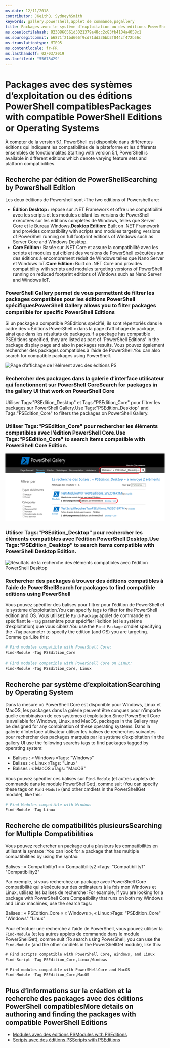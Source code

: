 ```yaml
---
ms.date: 12/11/2018
contributor: JKeithB, SydneyhSmith
keywords: gallery,powershell,applet de commande,psgallery
title: Packages avec le système d’exploitation ou des éditions PowerShell compatibles
ms.openlocfilehash: 8230866561d3021379a48cc2c83fb4104a4058c1
ms.sourcegitcommit: b6871f21bd666f9cd71dd336bb3f844cf472b56c
ms.translationtype: MTE95
ms.contentlocale: fr-FR
ms.lasthandoff: 02/03/2019
ms.locfileid: "55678429"
---
```

# <a name="packages-with-compatible-powershell-editions-or-operating-systems"></a><span data-ttu-id="c86f8-103">Packages avec des systèmes d’exploitation ou des éditions PowerShell compatibles</span><span class="sxs-lookup"><span data-stu-id="c86f8-103">Packages with compatible PowerShell Editions or Operating Systems</span></span>

<span data-ttu-id="c86f8-104">À compter de la version 5.1, PowerShell est disponible dans différentes éditions qui indiquent les compatibilités de la plateforme et les différents ensembles de fonctionnalités.</span><span class="sxs-lookup"><span data-stu-id="c86f8-104">Starting with version 5.1, PowerShell is available in different editions which denote varying feature sets and platform compatibilities.</span></span>

## <a name="searching-by-powershell-edition"></a><span data-ttu-id="c86f8-105">Recherche par édition de PowerShell</span><span class="sxs-lookup"><span data-stu-id="c86f8-105">Searching by PowerShell Edition</span></span> 
<span data-ttu-id="c86f8-106">Les deux éditions de Powershell sont :</span><span class="sxs-lookup"><span data-stu-id="c86f8-106">The two editions of Powershell are:</span></span>
- <span data-ttu-id="c86f8-107">**Édition Desktop :** repose sur .NET Framework et offre une compatibilité avec les scripts et les modules ciblant les versions de PowerShell exécutées sur les éditions complètes de Windows, telles que Server Core et le Bureau Windows.</span><span class="sxs-lookup"><span data-stu-id="c86f8-107">**Desktop Edition:** Built on .NET Framework and provides compatibility with scripts and modules targeting versions of PowerShell running on full footprint editions of Windows such as Server Core and Windows Desktop.</span></span>
- <span data-ttu-id="c86f8-108">**Core Edition :** Basée sur .NET Core et assure la compatibilité avec les scripts et modules qui ciblent des versions de PowerShell exécutées sur des éditions à encombrement réduit de Windows telles que Nano Server et Windows IoT.</span><span class="sxs-lookup"><span data-stu-id="c86f8-108">**Core Edition:** Built on .NET Core and provides compatibility with scripts and modules targeting versions of PowerShell running on reduced footprint editions of Windows such as Nano Server and Windows IoT.</span></span>

### <a name="powershell-gallery-allows-you-to-filter-packages-compatible-for-specific-powershell-editions"></a><span data-ttu-id="c86f8-109">PowerShell Gallery permet de vous permettent de filtrer les packages compatibles pour les éditions PowerShell spécifiques</span><span class="sxs-lookup"><span data-stu-id="c86f8-109">PowerShell Gallery allows you to filter packages compatible for specific PowerShell Editions</span></span>

<span data-ttu-id="c86f8-110">Si un package a compatible PSEditions spécifié, ils sont répertoriés dans le cadre des « Éditions PowerShell » dans la page d’affichage de package, ainsi que dans les résultats de packages.</span><span class="sxs-lookup"><span data-stu-id="c86f8-110">If a package has compatible PSEditions specified, they are listed as part of 'PowerShell Editions' in the package display page and also in packages results.</span></span>
<span data-ttu-id="c86f8-111">Vous pouvez également rechercher des packages compatibles à l’aide de PowerShell.</span><span class="sxs-lookup"><span data-stu-id="c86f8-111">You can also search for compatible packages using PowerShell.</span></span>

![Page d’affichage de l’élément avec des éditions PS](../../Images/packagedisplaypagewithpseditions.PNG)

### <a name="search-for-packages-in-the-gallery-ui-that-work-on-powershell-core"></a><span data-ttu-id="c86f8-113">Rechercher des packages dans la galerie d’interface utilisateur qui fonctionnent sur PowerShell Core</span><span class="sxs-lookup"><span data-stu-id="c86f8-113">Search for packages in the gallery UI that work on PowerShell Core</span></span>

<span data-ttu-id="c86f8-114">Utiliser Tags:"PSEdition_Desktop" et Tags:"PSEdition_Core" pour filtrer les packages sur PowerShell Gallery.</span><span class="sxs-lookup"><span data-stu-id="c86f8-114">Use Tags:"PSEdition_Desktop" and Tags:"PSEdition_Core" to filters the packages on PowerShell Gallery.</span></span>

### <a name="use-tagspseditioncore-to-search-items-compatible-with-powershell-core-edition"></a><span data-ttu-id="c86f8-115">Utiliser Tags:"PSEdition_Core" pour rechercher les éléments compatibles avec l’édition PowerShell Core.</span><span class="sxs-lookup"><span data-stu-id="c86f8-115">Use Tags:"PSEdition_Core" to search items compatible with PowerShell Core Edition.</span></span>

![Résultats de la recherche des éléments compatibles avec l’édition PowerShell Core](../../Images/searchresultswithpseditions.PNG)

### <a name="use-tagspseditiondesktop-to-search-items-compatible-with-powershell-desktop-edition"></a><span data-ttu-id="c86f8-117">Utiliser Tags:"PSEdition_Desktop" pour rechercher les éléments compatibles avec l’édition PowerShell Desktop.</span><span class="sxs-lookup"><span data-stu-id="c86f8-117">Use Tags:"PSEdition_Desktop" to search items compatible with PowerShell Desktop Edition.</span></span>

![Résultats de la recherche des éléments compatibles avec l’édition PowerShell Desktop](../../Images/searchresultswithpseditionsdesktop.PNG)

### <a name="search-for-packages-to-find-compatible-editions-using-powershell"></a><span data-ttu-id="c86f8-119">Rechercher des packages à trouver des éditions compatibles à l’aide de PowerShell</span><span class="sxs-lookup"><span data-stu-id="c86f8-119">Search for packages to find compatible editions using PowerShell</span></span>
<span data-ttu-id="c86f8-120">Vous pouvez spécifier des balises pour filtrer pour l’édition de PowerShell et le système d’exploitation.</span><span class="sxs-lookup"><span data-stu-id="c86f8-120">You can specify tags to filter for the PowerShell edition and OS.</span></span> <span data-ttu-id="c86f8-121">Vous utilisez le `Find-Package` applet de commande en spécifiant le `-Tag` paramètre pour spécifier l’édition (et le système d’exploitation) que vous ciblez.</span><span class="sxs-lookup"><span data-stu-id="c86f8-121">You use the `Find-Package` cmdlet specifying the `-Tag` parameter to specify the edition (and OS) you are targeting.</span></span>
<span data-ttu-id="c86f8-122">Comme ça :</span><span class="sxs-lookup"><span data-stu-id="c86f8-122">Like this:</span></span>

```powershell
# Find modules compatible with PowerShell Core:
Find-Module -Tag PSEdition_Core

# Find modules compatible with PowerShell Core on Linux:
Find-Module -Tag PSEdition_Core, Linux
```

## <a name="searching-by-operating-system"></a><span data-ttu-id="c86f8-123">Recherche par système d’exploitation</span><span class="sxs-lookup"><span data-stu-id="c86f8-123">Searching by Operating System</span></span> 

<span data-ttu-id="c86f8-124">Dans la mesure où PowerShell Core est disponible pour Windows, Linux et MacOS, les packages dans la galerie peuvent être conçues pour n’importe quelle combinaison de ces systèmes d’exploitation.</span><span class="sxs-lookup"><span data-stu-id="c86f8-124">Since PowerShell Core is available for Windows, Linux, and MacOS, packages in the Gallery may be designed for any combination of these operating systems.</span></span> <span data-ttu-id="c86f8-125">Dans la galerie d’interface utilisateur utiliser les balises de recherches suivantes pour rechercher des packages marqués par le système d’exploitation :</span><span class="sxs-lookup"><span data-stu-id="c86f8-125">In the gallery UI use the following searchs tags to find packages tagged by operating system:</span></span>

- <span data-ttu-id="c86f8-126">Balises : « Windows »</span><span class="sxs-lookup"><span data-stu-id="c86f8-126">Tags: "Windows"</span></span>
- <span data-ttu-id="c86f8-127">Balises : « Linux »</span><span class="sxs-lookup"><span data-stu-id="c86f8-127">Tags: "Linux"</span></span>
- <span data-ttu-id="c86f8-128">Balises : « MacOS »</span><span class="sxs-lookup"><span data-stu-id="c86f8-128">Tags: "MacOS"</span></span> 

<span data-ttu-id="c86f8-129">Vous pouvez spécifier ces balises sur `Find-Module` (et autres applets de commande dans le module PowerShellGet), comme suit :</span><span class="sxs-lookup"><span data-stu-id="c86f8-129">You can specify these tags on `Find-Module` (and other cmdlets in the PowerShellGet module), like this:</span></span>

```powershell
# Find Modules compatible with Windows
Find-Module -Tag Linux
```

## <a name="searching-for-multiple-compatibilities"></a><span data-ttu-id="c86f8-130">Recherche de compatibilités plusieurs</span><span class="sxs-lookup"><span data-stu-id="c86f8-130">Searching for Multiple Compatibilities</span></span>

<span data-ttu-id="c86f8-131">Vous pouvez rechercher un package qui a plusieurs les compatibilités en utilisant la syntaxe :</span><span class="sxs-lookup"><span data-stu-id="c86f8-131">You can look for a package that has multiple compatibilities by using the syntax:</span></span> 

<span data-ttu-id="c86f8-132">Balises : « Compatibility1 » « Compatibility2 »</span><span class="sxs-lookup"><span data-stu-id="c86f8-132">Tags: "Compatibility1" "Compatibility2"</span></span> 

<span data-ttu-id="c86f8-133">Par exemple, si vous recherchez un package avec PowerShell Core compatibilité qui s’exécute sur des ordinateurs à la fois mon Windows et Linux, utilisez les balises de recherche :</span><span class="sxs-lookup"><span data-stu-id="c86f8-133">For example, if you are looking for a package with PowerShell Core Compatibility that runs on both my Windows and Linux machines, use the search tags:</span></span>

<span data-ttu-id="c86f8-134">Balises : « PSEdition_Core » « Windows », « Linux »</span><span class="sxs-lookup"><span data-stu-id="c86f8-134">Tags: "PSEdition_Core" "Windows" "Linux"</span></span> 

<span data-ttu-id="c86f8-135">Pour effectuer une recherche à l’aide de PowerShell, vous pouvez utiliser la `Find-Module` (et les autres applets de commande dans le module PowerShellGet), comme suit :</span><span class="sxs-lookup"><span data-stu-id="c86f8-135">To search using PowerShell, you can use the `Find-Module` (and the other cmdlets in the PowerShellGet module), like this:</span></span>

```powewrshell
# Find scripts compatible with PowerShell Core, Windows, and Linux
Find-Script -Tag PSEdition_Core,Linux,Windows

# Find modules compatible with PowerSHellCore and MacOS
Find-Module -Tag PSEdition_Core,MacOS
```

## <a name="more-details-on-authoring-and-finding-the-packages-with-compatible-powershell-editions"></a><span data-ttu-id="c86f8-136">Plus d’informations sur la création et la recherche des packages avec des éditions PowerShell compatibles</span><span class="sxs-lookup"><span data-stu-id="c86f8-136">More details on authoring and finding the packages with compatible PowerShell Editions</span></span>

- [<span data-ttu-id="c86f8-137">Modules avec des éditions PS</span><span class="sxs-lookup"><span data-stu-id="c86f8-137">Modules with PSEditions</span></span>](../../concepts/module-psedition-support.md)
- [<span data-ttu-id="c86f8-138">Scripts avec des éditions PS</span><span class="sxs-lookup"><span data-stu-id="c86f8-138">Scripts with PSEditions</span></span>](../../concepts/script-psedition-support.md)
